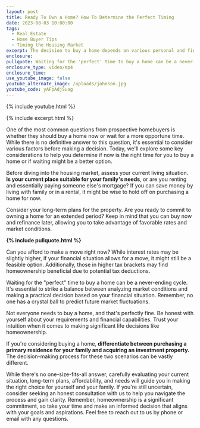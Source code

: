 ```yaml
---
layout: post
title: Ready To Own a Home? How To Determine the Perfect Timing
date: 2023-08-03 10:00:00
tags:
  - Real Estate
  - Home Buyer Tips
  - Timing the Housing Market
excerpt: The decision to buy a home depends on various personal and financial factors.
enclosure:
pullquote: Waiting for the 'perfect' time to buy a home can be a never-ending cycle.
enclosure_type: video/mp4
enclosure_time:
use_youtube_image: false
youtube_alternate_image: /uploads/johnson.jpg
youtube_code: yAFpAdjSuag
---
```

{% include youtube.html %}

{% include excerpt.html %}

One of the most common questions from prospective homebuyers is whether they should buy a home now or wait for a more opportune time. While there is no definitive answer to this question, it's essential to consider various factors before making a decision. Today, we'll explore some key considerations to help you determine if now is the right time for you to buy a home or if waiting might be a better option.

Before diving into the housing market, assess your current living situation. **Is your current place suitable for your family's needs**, or are you renting and essentially paying someone else's mortgage? If you can save money by living with family or in a rental, it might be wise to hold off on purchasing a home for now.

Consider your long-term plans for the property. Are you ready to commit to owning a home for an extended period? Keep in mind that you can buy now and refinance later, allowing you to take advantage of favorable rates and market conditions.

**{% include pullquote.html %}**

Can you afford to make a move right now? While interest rates may be slightly higher, if your financial situation allows for a move, it might still be a feasible option. Additionally, those in higher tax brackets may find homeownership beneficial due to potential tax deductions.

Waiting for the "perfect" time to buy a home can be a never-ending cycle. It's essential to strike a balance between analyzing market conditions and making a practical decision based on your financial situation. Remember, no one has a crystal ball to predict future market fluctuations.

Not everyone needs to buy a home, and that's perfectly fine. Be honest with yourself about your requirements and financial capabilities. Trust your intuition when it comes to making significant life decisions like homeownership.

If you're considering buying a home, **differentiate between purchasing a primary residence for your family and acquiring an investment property.** The decision-making process for these two scenarios can be vastly different.

While there's no one-size-fits-all answer, carefully evaluating your current situation, long-term plans, affordability, and needs will guide you in making the right choice for yourself and your family. If you're still uncertain, consider seeking an honest consultation with us to help you navigate the process and gain clarity. Remember, homeownership is a significant commitment, so take your time and make an informed decision that aligns with your goals and aspirations. Feel free to reach out to us by phone or email with any questions.